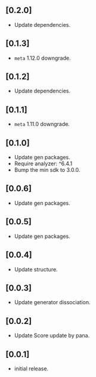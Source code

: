 ## [0.2.0]

- Update dependencies.

## [0.1.3]

- `meta` 1.12.0 downgrade.

## [0.1.2]

- Update dependencies.

## [0.1.1]

- `meta` 1.11.0 downgrade.

## [0.1.0]

- Update gen packages.
- Require analyzer: ^6.4.1
- Bump the min sdk to 3.0.0.

## [0.0.6]

- Update gen packages.

## [0.0.5]

- Update gen packages.

## [0.0.4]

- Update structure.
 
## [0.0.3]

- Update generator dissociation.

## [0.0.2]

- Update Score update by pana.

## [0.0.1]

- initial release.